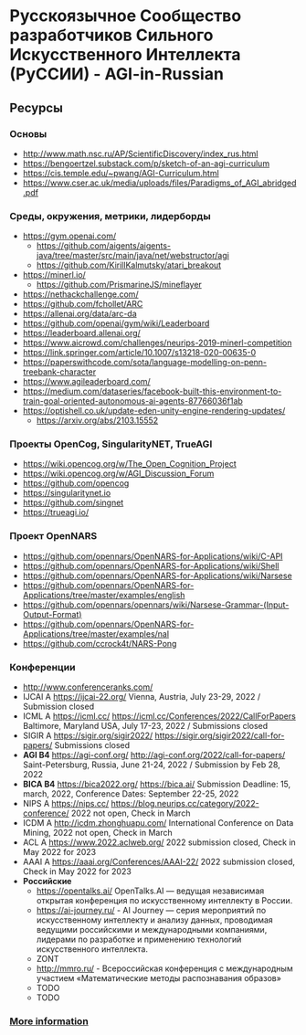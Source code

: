 # Русскоязычное Cообщество разработчиков Сильного Искусственного Интеллекта (РуССИИ) - AGI-in-Russian    

## Ресурсы

### Основы

- http://www.math.nsc.ru/AP/ScientificDiscovery/index_rus.html
- https://bengoertzel.substack.com/p/sketch-of-an-agi-curriculum
- https://cis.temple.edu/~pwang/AGI-Curriculum.html
- https://www.cser.ac.uk/media/uploads/files/Paradigms_of_AGI_abridged.pdf

### Среды, окружения, метрики, лидерборды

- https://gym.openai.com/
  - https://github.com/aigents/aigents-java/tree/master/src/main/java/net/webstructor/agi
  - https://github.com/KirillKalmutsky/atari_breakout
- https://minerl.io/
  - https://github.com/PrismarineJS/mineflayer
- https://nethackchallenge.com/
- https://github.com/fchollet/ARC
- https://allenai.org/data/arc-da
- https://github.com/openai/gym/wiki/Leaderboard
- https://leaderboard.allenai.org/
- https://www.aicrowd.com/challenges/neurips-2019-minerl-competition
- https://link.springer.com/article/10.1007/s13218-020-00635-0
- https://paperswithcode.com/sota/language-modelling-on-penn-treebank-character
- https://www.agileaderboard.com/
- https://medium.com/dataseries/facebook-built-this-environment-to-train-goal-oriented-autonomous-ai-agents-87766036f1ab
- https://optishell.co.uk/update-eden-unity-engine-rendering-updates/
  - https://arxiv.org/abs/2103.15552

### Проекты OpenCog, SingularityNET, TrueAGI

- https://wiki.opencog.org/w/The_Open_Cognition_Project
- https://wiki.opencog.org/w/AGI_Discussion_Forum
- https://github.com/opencog
- https://singularitynet.io
- https://github.com/singnet
- https://trueagi.io/

### Проект OpenNARS

- https://github.com/opennars/OpenNARS-for-Applications/wiki/C-API
- https://github.com/opennars/OpenNARS-for-Applications/wiki/Shell
- https://github.com/opennars/OpenNARS-for-Applications/wiki/Narsese
- https://github.com/opennars/OpenNARS-for-Applications/tree/master/examples/english
- https://github.com/opennars/opennars/wiki/Narsese-Grammar-(Input-Output-Format)
- https://github.com/opennars/OpenNARS-for-Applications/tree/master/examples/nal
- https://github.com/ccrock4t/NARS-Pong

### Конференции

- http://www.conferenceranks.com/						
- IJCAI A	https://ijcai-22.org/	Vienna, Austria, July 23-29, 2022 / Submission closed 		
- ICML A	https://icml.cc/ https://icml.cc/Conferences/2022/CallForPapers Baltimore, Maryland USA, July 17-23, 2022 / Submissions closed 			
- SIGIR A	https://sigir.org/sigir2022/	https://sigir.org/sigir2022/call-for-papers/ Submissions closed
- **AGI B4**	https://agi-conf.org/	http://agi-conf.org/2022/call-for-papers/	Saint-Petersburg, Russia, June 21-24, 2022 / Submission by Feb 28, 2022		
- **BICA B4**	https://bica2022.org/	https://bica.ai/ Submission Deadline: 15, march, 2022, Conference Dates: September 22-25, 2022
- NIPS A	https://nips.cc/	https://blog.neurips.cc/category/2022-conference/	2022 not open, Check in March			
- ICDM A http://icdm.zhonghuapu.com/ International Conference on Data Mining, 2022 not open, Check in March
- ACL A	https://www.2022.aclweb.org/ 2022 submission closed, Check in May 2022 for 2023			
- AAAI A	https://aaai.org/Conferences/AAAI-22/	2022 submission closed, Check in May 2022 for 2023
- **Российские**
  - https://opentalks.ai/ OpenTalks.AI — ведущая независимая открытая конференция по искусственному интеллекту в России.
  - https://ai-journey.ru/ - AI Journey — серия мероприятий по искусственному интеллекту и анализу данных, проводимая ведущими российскими и международными компаниями, лидерами по разработке и применению технологий искусственного интеллекта.
  - ZONT
  - http://mmro.ru/ - Всероссийская конференция с международным участием «Математические методы распознавания образов»
  - TODO
  - TODO

### [More information](https://docs.google.com/spreadsheets/d/1Ilm3hu9aewpQc-Mjl8xChjkKXr21gnh0aQ74EnhygX4/edit#gid=1528578624)
<br>
<br>

